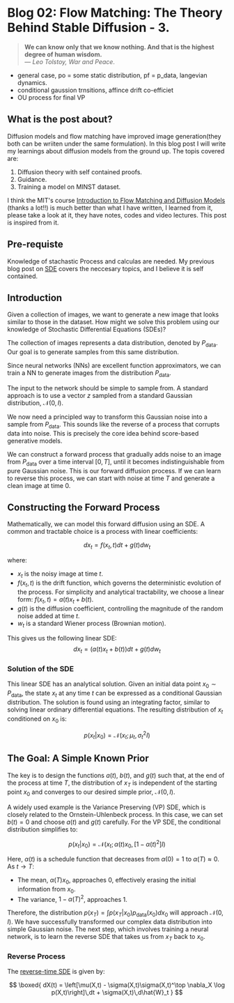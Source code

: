 # Blog 02: Flow Matching: The Theory Behind Stable Diffusion - 3.

> **We can know only that we know nothing. And that is the highest degree of human wisdom.**  
> — *Leo Tolstoy, War and Peace*.

- general case, po = some static distribution, pf = p_data, langevian dynamics.
- conditional gaussion trnsitions, affince drift co-efficiet
- OU process for final VP


## What is the post about?

Diffusion models and flow matching have improved image generation(they both can be wriiten under the same formulation). In this blog post I will write my learnings about diffusion models from the ground up. The topis covered are:

1. Diffusion theory with self contained proofs.
2. Guidance.
2. Training a model on MINST dataset.

I think the MIT's course [Introduction to Flow Matching and Diffusion Models](https://diffusion.csail.mit.edu/) (thanks a lot!!) is much better than what I have written, I learned from it, please take a look at it, they have notes, codes and video lectures. This post is inspired from it.

## Pre-requiste

Knowledge of stachastic Process and calculas are needed. My previous blog post on [SDE](https://yogheswaran-a.github.io/blogs/01_weiner_process.html) covers the neccesary topics, and I believe it is self contained.

## Introduction

Given a collection of images, we want to generate a new image that looks similar to those in the dataset. How might we solve this problem using our knowledge of Stochastic Differential Equations (SDEs)?

The collection of images represents a data distribution, denoted by $P_{\text{data}}$. Our goal is to generate samples from this same distribution.

Since neural networks (NNs) are excellent function approximators, we can train a NN to generate images from the distribution $P_{\text{data}}$.

The input to the network should be simple to sample from. A standard approach is to use a vector $z$ sampled from a standard Gaussian distribution, $\mathcal{N}(0,I)$.

We now need a principled way to transform this Gaussian noise into a sample from $P_{\text{data}}$. This sounds like the reverse of a process that corrupts data into noise. This is precisely the core idea behind score-based generative models.

We can construct a forward process that gradually adds noise to an image from $P_{\text{data}}$ over a time interval $[0,T]$, until it becomes indistinguishable from pure Gaussian noise. This is our forward diffusion process. If we can learn to reverse this process, we can start with noise at time $T$ and generate a clean image at time $0$.

## Constructing the Forward Process

Mathematically, we can model this forward diffusion using an SDE. A common and tractable choice is a process with linear coefficients:

$$dx_t = f(x_t,t)dt + g(t)dw_t$$

where:

* $x_t$ is the noisy image at time $t$.
* $f(x_t,t)$ is the drift function, which governs the deterministic evolution of the process. For simplicity and analytical tractability, we choose a linear form: $f(x_t,t) = a(t)x_t + b(t)$.
* $g(t)$ is the diffusion coefficient, controlling the magnitude of the random noise added at time $t$.
* $w_t$ is a standard Wiener process (Brownian motion).

This gives us the following linear SDE:
$$dx_t = (a(t)x_t + b(t))dt + g(t)dw_t$$

### Solution of the SDE

This linear SDE has an analytical solution. Given an initial data point $x_0 \sim P_{\text{data}}$, the state $x_t$ at any time $t$ can be expressed as a conditional Gaussian distribution.
The solution is found using an integrating factor, similar to solving linear ordinary differential equations. The resulting distribution of $x_t$ conditioned on $x_0$ is:

$$p(x_t|x_0) = \mathcal{N}(x_t; \mu_t, \sigma_t^2 I)$$

## The Goal: A Simple Known Prior

The key is to design the functions $a(t)$, $b(t)$, and $g(t)$ such that, at the end of the process at time $T$, the distribution of $x_T$ is independent of the starting point $x_0$ and converges to our desired simple prior, $\mathcal{N}(0,I)$.

A widely used example is the Variance Preserving (VP) SDE, which is closely related to the Ornstein-Uhlenbeck process. In this case, we can set $b(t)=0$ and choose $a(t)$ and $g(t)$ carefully. For the VP SDE, the conditional distribution simplifies to:

$$p(x_t|x_0) = \mathcal{N}(x_t; \alpha(t)x_0, [1-\alpha(t)^2]I)$$

Here, $\alpha(t)$ is a schedule function that decreases from $\alpha(0)=1$ to $\alpha(T) \approx 0$. As $t \to T$:

* The mean, $\alpha(T)x_0$, approaches $0$, effectively erasing the initial information from $x_0$.
* The variance, $1-\alpha(T)^2$, approaches $1$.

Therefore, the distribution $p(x_T) = \int p(x_T|x_0)p_{\text{data}}(x_0)dx_0$ will approach $\mathcal{N}(0,I)$. We have successfully transformed our complex data distribution into simple Gaussian noise. The next step, which involves training a neural network, is to learn the reverse SDE that takes us from $x_T$ back to $x_0$.


### Reverse Process

The [reverse-time SDE](https://yogheswaran-a.github.io/blogs/01_weiner_process.html#reverse-time-equation) is given by:

$$
\boxed{
dX(t) = \left[\mu(X,t) - \sigma(X,t)\sigma(X,t)^\top \nabla_X \log p(X,t)\right]\,dt + \sigma(X,t)\,d\hat{W}_t
}
$$
